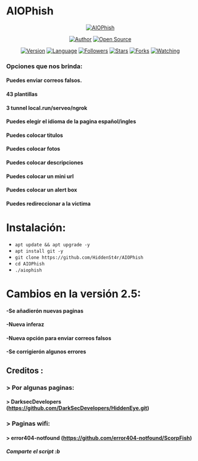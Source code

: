 # AIOPhish

<p align="center">
<a href="#"><img title="AIOPhish" src="https://emailspoofbyharris.000webhostapp.com/pro/aio.jpg"></a>
</p>

<p align="center">
<a href="https://github.com/HarrisSec"><img title="Author" src="https://img.shields.io/badge/Author-HiddenSt4r-svg?style=for-the-badge&logo=github"></a>
<a href="#"><img title="Open Source" src="https://img.shields.io/badge/Open%20Source-%E2%9D%A4-green?style=for-the-badge"></a>
</p>

<div align="center">
<a href="#"><img title="Version" src="https://img.shields.io/badge/Version-2.5-green.svg?style=flat-square"></a>
<a href="#"><img title="Language" src="https://badges.frapsoft.com/bash/v1/bash.png?v=103"></a>
<a href="https://github.com/HiddenSt4r/followers"><img title="Followers" src="https://img.shields.io/github/followers/HiddenSt4r?color=blue&style=flat-square"></a>
<a href="https://github.com/HarrisSec/AIOPhish/stargazers/"><img title="Stars" src="https://img.shields.io/github/stars/HarrisSec/AIOPhish?color=red&style=flat-square"></a>
<a href="https://github.com/HarrisSec/AIOPhish/network/members"><img title="Forks" src="https://img.shields.io/github/forks/HarrisSec/AIOPhish?color=red&style=flat-square"></a>
<a href="https://github.com/HarrisSec/AIOPhish/watchers"><img title="Watching" src="https://img.shields.io/github/watchers/HarrisSec/AIOPhish?label=Watchers&color=blue&style=flat-square"></a>
</div>

### Opciones que nos brinda:

#### Puedes enviar correos falsos.

#### 43 plantillas

#### 3 tunnel local.run/serveo/ngrok

#### Puedes elegir el idioma de la pagina español/ingles

#### Puedes colocar titulos

#### Puedes colocar fotos

#### Puedes colocar descripciones

#### Puedes colocar un mini url

#### Puedes colocar un alert box 

#### Puedes redireccionar a la victima

# Instalación:

* `apt update && apt upgrade -y`
* `apt install git -y`
* `git clone https://github.com/HiddenSt4r/AIOPhish`
* `cd AIOPhish`
* `./aiophish`

# Cambios en la versión 2.5:
#### -Se añadierón nuevas paginas
#### -Nueva inferaz
#### -Nueva opción para enviar correos falsos
#### -Se corrigierón algunos errores

## Creditos :
###  > Por algunas paginas:
#### > DarksecDevelopers (https://github.com/DarkSecDevelopers/HiddenEye.git)
###  > Paginas wifi:
#### > error404-notfound (https://github.com/error404-notfound/ScorpFish)

##### Comparte el script :b
